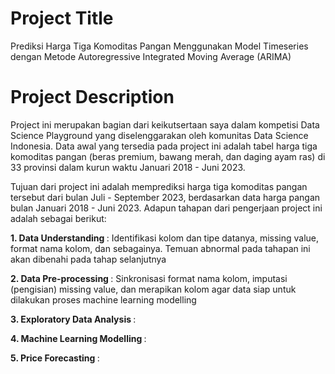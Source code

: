 # Project Title
Prediksi Harga Tiga Komoditas Pangan Menggunakan Model Timeseries dengan Metode Autoregressive Integrated Moving Average (ARIMA)

# Project Description
Project ini merupakan bagian dari keikutsertaan saya dalam kompetisi Data Science Playground yang diselenggarakan oleh komunitas Data Science Indonesia. Data awal yang tersedia pada project ini adalah tabel harga tiga komoditas pangan (beras premium, bawang merah, dan daging ayam ras) di 33 provinsi dalam kurun waktu Januari 2018 - Juni 2023.

Tujuan dari project ini adalah memprediksi harga tiga komoditas pangan tersebut dari bulan Juli - September 2023, berdasarkan data harga pangan bulan Januari 2018 - Juni 2023. Adapun tahapan dari pengerjaan project ini adalah sebagai berikut:

<b> 1. Data Understanding </b>          : Identifikasi kolom dan tipe datanya, missing value, format nama kolom, dan sebagainya. Temuan abnormal pada tahapan ini akan dibenahi pada tahap selanjutnya <br>

<b> 2. Data Pre-processing </b>         : Sinkronisasi format nama kolom, imputasi (pengisian) missing value, dan merapikan kolom agar data siap untuk dilakukan proses machine learning modelling <br>

<b> 3. Exploratory Data Analysis  </b>  : <br>

<b> 4. Machine Learning Modelling </b>  : <br>

<b> 5. Price Forecasting          </b>  : <br>

